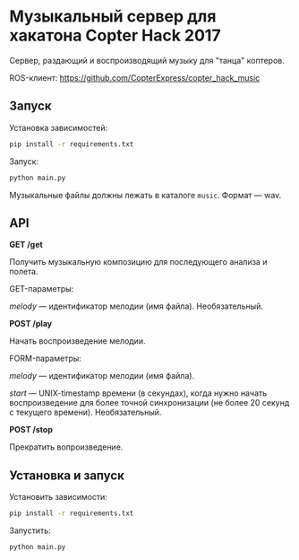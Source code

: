 Музыкальный сервер для хакатона Copter Hack 2017
===

Сервер, раздающий и воспроизводящий музыку для "танца" коптеров.

ROS-клиент: https://github.com/CopterExpress/copter_hack_music

Запуск
---

Установка зависимостей:

```bash
pip install -r requirements.txt
```

Запуск:

```bash
python main.py
```

Музыкальные файлы должны лежать в каталоге ``music``. Формат — wav.

API
---

**GET /get**

Получить музыкальную композицию для последующего анализа и полета.

GET-параметры:

*melody* — идентификатор мелодии (имя файла). Необязательный.

**POST /play**

Начать воспроизведение мелодии.

FORM-параметры:

*melody* — идентификатор мелодии (имя файла).

*start* — UNIX-timestamp времени (в секундах), когда нужно начать воспроизведение для более точной синхронизации (не более 20 секунд с текущего времени). Необязательный.

**POST /stop**

Прекратить вопроизведение.

Установка и запуск
------------------

Установить зависимости:

```bash
pip install -r requirements.txt
```

Запустить:

```bash
python main.py
```
